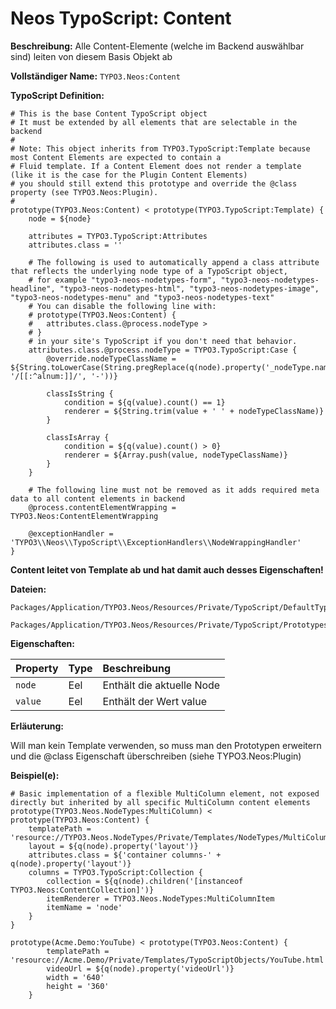 # Neos TypoScript: Content

**Beschreibung:** Alle Content-Elemente (welche im Backend auswählbar sind) leiten von diesem Basis Objekt ab

**Vollständiger Name:** `TYPO3.Neos:Content`

**TypoScript Definition:** 
```
# This is the base Content TypoScript object
# It must be extended by all elements that are selectable in the backend
#
# Note: This object inherits from TYPO3.TypoScript:Template because most Content Elements are expected to contain a
# Fluid template. If a Content Element does not render a template (like it is the case for the Plugin Content Elements)
# you should still extend this prototype and override the @class property (see TYPO3.Neos:Plugin).
#
prototype(TYPO3.Neos:Content) < prototype(TYPO3.TypoScript:Template) {
	node = ${node}

	attributes = TYPO3.TypoScript:Attributes
	attributes.class = ''

	# The following is used to automatically append a class attribute that reflects the underlying node type of a TypoScript object,
	# for example "typo3-neos-nodetypes-form", "typo3-neos-nodetypes-headline", "typo3-neos-nodetypes-html", "typo3-neos-nodetypes-image", "typo3-neos-nodetypes-menu" and "typo3-neos-nodetypes-text"
	# You can disable the following line with:
	# prototype(TYPO3.Neos:Content) {
	#   attributes.class.@process.nodeType >
	# }
	# in your site's TypoScript if you don't need that behavior.
	attributes.class.@process.nodeType = TYPO3.TypoScript:Case {
		@override.nodeTypeClassName = ${String.toLowerCase(String.pregReplace(q(node).property('_nodeType.name'), '/[[:^alnum:]]/', '-'))}

		classIsString {
			condition = ${q(value).count() == 1}
			renderer = ${String.trim(value + ' ' + nodeTypeClassName)}
		}

		classIsArray {
			condition = ${q(value).count() > 0}
			renderer = ${Array.push(value, nodeTypeClassName)}
		}
	}

	# The following line must not be removed as it adds required meta data to all content elements in backend
	@process.contentElementWrapping = TYPO3.Neos:ContentElementWrapping

	@exceptionHandler = 'TYPO3\\Neos\\TypoScript\\ExceptionHandlers\\NodeWrappingHandler'
}
```

**Content leitet von Template ab und hat damit auch desses Eigenschaften!**

**Dateien:**
```
Packages/Application/TYPO3.Neos/Resources/Private/TypoScript/DefaultTypoScript.ts2

Packages/Application/TYPO3.Neos/Resources/Private/TypoScript/Prototypes/Content.ts2
```

**Eigenschaften:**

| Property | Type | Beschreibung |
| :------- | :------ | :------- |
| `node` | Eel | Enthält die aktuelle Node |
| `value` | Eel | Enthält der Wert value |

**Erläuterung:**

Will man kein Template verwenden, so muss man den Prototypen erweitern und die @class Eigenschaft überschreiben (siehe TYPO3.Neos:Plugin)

**Beispiel(e):**

```
# Basic implementation of a flexible MultiColumn element, not exposed directly but inherited by all specific MultiColumn content elements
prototype(TYPO3.Neos.NodeTypes:MultiColumn) < prototype(TYPO3.Neos:Content) {
	templatePath = 'resource://TYPO3.Neos.NodeTypes/Private/Templates/NodeTypes/MultiColumn.html'
	layout = ${q(node).property('layout')}
	attributes.class = ${'container columns-' + q(node).property('layout')}
	columns = TYPO3.TypoScript:Collection {
		collection = ${q(node).children('[instanceof TYPO3.Neos:ContentCollection]')}
		itemRenderer = TYPO3.Neos.NodeTypes:MultiColumnItem
		itemName = 'node'
	}
}
```

```
prototype(Acme.Demo:YouTube) < prototype(TYPO3.Neos:Content) {
		templatePath = 'resource://Acme.Demo/Private/Templates/TypoScriptObjects/YouTube.html'
		videoUrl = ${q(node).property('videoUrl')}
		width = '640'
		height = '360'
	}
```